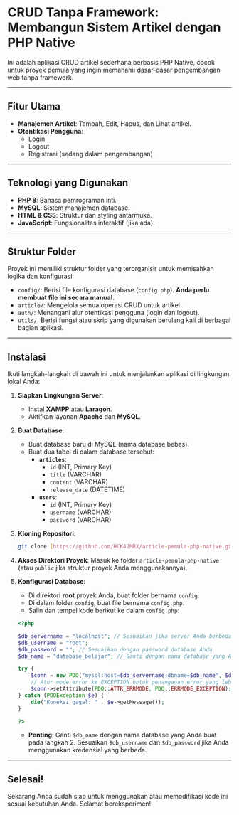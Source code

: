 # CRUD Tanpa Framework: Membangun Sistem Artikel dengan PHP Native

Ini adalah aplikasi CRUD artikel sederhana berbasis PHP Native, cocok untuk proyek pemula yang ingin memahami dasar-dasar pengembangan web tanpa framework.

---

## Fitur Utama

- **Manajemen Artikel**: Tambah, Edit, Hapus, dan Lihat artikel.
- **Otentikasi Pengguna**:
  - Login
  - Logout
  - Registrasi (sedang dalam pengembangan)

---

## Teknologi yang Digunakan

- **PHP 8**: Bahasa pemrograman inti.
- **MySQL**: Sistem manajemen database.
- **HTML & CSS**: Struktur dan styling antarmuka.
- **JavaScript**: Fungsionalitas interaktif (jika ada).

---

## Struktur Folder

Proyek ini memiliki struktur folder yang terorganisir untuk memisahkan logika dan konfigurasi:

- `config/`: Berisi file konfigurasi database (`config.php`). **Anda perlu membuat file ini secara manual.**
- `article/`: Mengelola semua operasi CRUD untuk artikel.
- `auth/`: Menangani alur otentikasi pengguna (login dan logout).
- `utils/`: Berisi fungsi atau skrip yang digunakan berulang kali di berbagai bagian aplikasi.

---

## Instalasi

Ikuti langkah-langkah di bawah ini untuk menjalankan aplikasi di lingkungan lokal Anda:

1.  **Siapkan Lingkungan Server**:

    - Instal **XAMPP** atau **Laragon**.
    - Aktifkan layanan **Apache** dan **MySQL**.

2.  **Buat Database**:

    - Buat database baru di MySQL (nama database bebas).
    - Buat dua tabel di dalam database tersebut:
      - **`articles`**:
        - `id` (INT, Primary Key)
        - `title` (VARCHAR)
        - `content` (VARCHAR)
        - `release_date` (DATETIME)
      - **`users`**:
        - `id` (INT, Primary Key)
        - `username` (VARCHAR)
        - `password` (VARCHAR)

3.  **Kloning Repositori**:

    ```bash
    git clone [https://github.com/HCK42MRX/article-pemula-php-native.git](https://github.com/HCK42MRX/article-pemula-php-native.git)
    ```

4.  **Akses Direktori Proyek**:
    Masuk ke folder `article-pemula-php-native` (atau `public` jika struktur proyek Anda menggunakannya).

5.  **Konfigurasi Database**:

    - Di direktori **root** proyek Anda, buat folder bernama `config`.
    - Di dalam folder `config`, buat file bernama `config.php`.
    - Salin dan tempel kode berikut ke dalam `config.php`:

    ```php
    <?php

    $db_servername = "localhost"; // Sesuaikan jika server Anda berbeda
    $db_username = "root";
    $db_password = ""; // Sesuaikan dengan password database Anda
    $db_name = "database_belajar"; // Ganti dengan nama database yang Anda buat

    try {
        $conn = new PDO("mysql:host=$db_servername;dbname=$db_name", $db_username, $db_password);
        // Atur mode error ke EXCEPTION untuk penanganan error yang lebih baik
        $conn->setAttribute(PDO::ATTR_ERRMODE, PDO::ERRMODE_EXCEPTION);
    } catch (PDOException $e) {
        die("Koneksi gagal: " . $e->getMessage());
    }

    ?>
    ```

    - **Penting**: Ganti `$db_name` dengan nama database yang Anda buat pada langkah 2. Sesuaikan `$db_username` dan `$db_password` jika Anda menggunakan kredensial yang berbeda.

---

## Selesai!

Sekarang Anda sudah siap untuk menggunakan atau memodifikasi kode ini sesuai kebutuhan Anda. Selamat bereksperimen!
